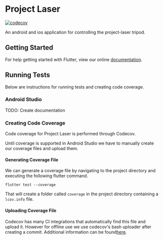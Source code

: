 # Project Laser
[![codecov](https://codecov.io/gh/GrayDragonSoftware/project-laser-flutter/branch/master/graph/badge.svg)](https://codecov.io/gh/GrayDragonSoftware/project-laser-flutter)

An android and ios application for controlling the project-laser tripod.

## Getting Started

For help getting started with Flutter, view our online
[documentation](https://flutter.io/).

## Running Tests
Below are instructions for running tests and creating code coverage.
### Android Studio
TODO: Create documentation
### Creating Code Coverage
Code coverage for Project Laser is performed through Codecov.

Until coverage is supported in Android Studio we have to manually create our coverage files and upload them.
#### Generating Coverage File
We can generate a coverage file by navigating to the project directory and executing the following flutter command.

`flutter test --coverage`

That will create a folder called `coverage` in the project directory containing a `lcov.info` file.

#### Uploading Coverage File
Codecov has many CI integrations that automatically find this file and upload it. 
However for offline use we use codecov's bash uploader after creating a commit. 
Additional information can be found[here](https://docs.codecov.io/docs/about-the-codecov-bash-uploader).
